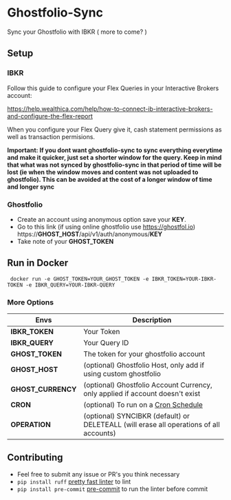 # Ghostfolio-Sync

Sync your Ghostfolio with IBKR ( more to come? )

## Setup

### IBKR
Follow this guide to configure your Flex Queries in your Interactive Brokers account:

https://help.wealthica.com/help/how-to-connect-ib-interactive-brokers-and-configure-the-flex-report

When you configure your Flex Query give it, cash statement permissions as well as transaction permisions.

**Important: If you dont want ghostfolio-sync to sync everything everytime and make it quicker, just set a shorter window for the query. Keep in mind that what was not synced by ghostfolio-sync in that period of time will be lost (ie when the window moves and content was not uploaded to ghostfolio). This can be avoided at the cost of a longer window of time and longer sync**

### Ghostfolio
* Create an account using anonymous option save your **KEY**.
* Go to this link (if using online ghostfolio use https://ghostfol.io) https://**GHOST_HOST**/api/v1/auth/anonymous/**KEY**
* Take note of your **GHOST_TOKEN**

## Run in Docker

``` docker run -e GHOST_TOKEN=YOUR_GHOST_TOKEN -e IBKR_TOKEN=YOUR-IBKR-TOKEN -e IBKR_QUERY=YOUR-IBKR-QUERY```

### More Options
| Envs |Description  |
|--|--|
|**IBKR_TOKEN**  | Your Token  |
|**IBKR_QUERY**  | Your Query ID |
|**GHOST_TOKEN**  | The token for your ghostfolio account |
|**GHOST_HOST**  | (optional) Ghostfolio Host, only add if using custom ghostfolio |
|**GHOST_CURRENCY**  | (optional) Ghostfolio Account Currency, only applied if account doesn't exist |
|**CRON**  | (optional) To run on a [Cron Schedule](https://crontab.guru/) |
|**OPERATION** | (optional) SYNCIBKR (default) or DELETEALL (will erase all operations of all accounts) |

## Contributing

* Feel free to submit any issue or PR's you think necessary
* `pip install ruff` [pretty fast linter](https://github.com/charliermarsh/ruff) to lint
* `pip install pre-commit` [pre-commit](https://pre-commit.com/) to run the linter before commit 